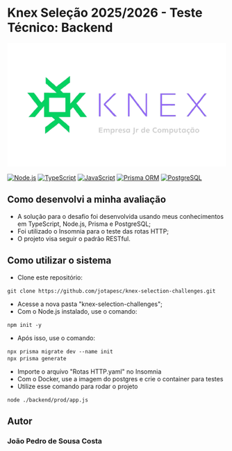 # Knex Seleção 2025/2026 - Teste Técnico: Backend

![knex-logo](<knex-logo.png>)


[![Node.js](https://img.shields.io/badge/Node.js-339933?style=for-the-badge&logo=nodedotjs&logoColor=white)](https://nodejs.org/)
[![TypeScript](https://img.shields.io/badge/TypeScript-3178C6?style=for-the-badge&logo=typescript&logoColor=white)](https://www.typescriptlang.org/)
[![JavaScript](https://img.shields.io/badge/JavaScript-F7DF1E?style=for-the-badge&logo=javascript&logoColor=black)](https://developer.mozilla.org/en-US/docs/Web/JavaScript)
[![Prisma ORM](https://img.shields.io/badge/Prisma-%232D3748?style=for-the-badge&logo=Prisma&logoColor=white)](https://www.prisma.io)
[![PostgreSQL](https://img.shields.io/badge/PostgreSQL-%23316192?style=for-the-badge&logo=postgresql&logoColor=white)](https://www.postgresql.org)

 ## Como desenvolvi a minha avaliação
 
* A solução para o desafio foi desenvolvida usando meus conhecimentos em TypeScript, Node.js, Prisma e PostgreSQL;
* Foi utilizado o Insomnia para o teste das rotas HTTP;
* O projeto visa seguir o padrão RESTful.

## Como utilizar o sistema

* Clone este repositório: 
``` 
git clone https://github.com/jotapesc/knex-selection-challenges.git
```
* Acesse a nova pasta "knex-selection-challenges";
* Com o Node.js instalado, use o comando:
``` 
npm init -y
```
* Após isso, use o comando:
``` 
npx prisma migrate dev --name init
npx prisma generate
```
* Importe o arquivo "Rotas HTTP.yaml" no Insomnia
* Com o Docker, use a imagem do postgres e crie o container para testes
* Utilize esse comando para rodar o projeto
```
node ./backend/prod/app.js
```



## Autor
### João Pedro de Sousa Costa


